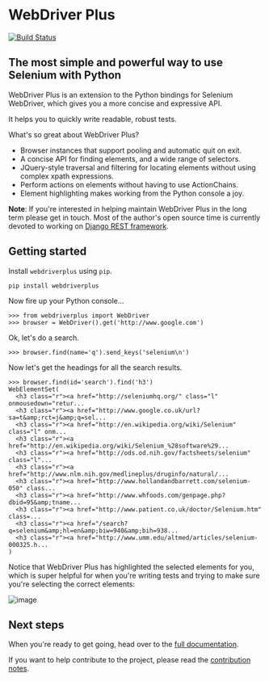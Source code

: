 WebDriver Plus
==============

[![Build Status](https://secure.travis-ci.org/tomchristie/webdriverplus.png?branch=master)](http://travis-ci.org/tomchristie/webdriverplus)

The most simple and powerful way to use Selenium with Python
------------------------------------------------------------

WebDriver Plus is an extension to the Python bindings for Selenium WebDriver,
which gives you a more concise and expressive API.

It helps you to quickly write readable, robust tests.

What's so great about WebDriver Plus?

* Browser instances that support pooling and automatic quit on exit.
* A concise API for finding elements, and a wide range of selectors.
* JQuery-style traversal and filtering for locating elements without using
  complex xpath expressions.
* Perform actions on elements without having to use ActionChains.
* Element highlighting makes working from the Python console a joy.

**Note**: If you're interested in helping maintain WebDriver Plus in the long term please get in touch.  Most of the author's open source time is currently devoted to working on [Django REST framework][django-rest-framework].

Getting started
---------------

Install `webdriverplus` using `pip`.

    pip install webdriverplus

Now fire up your Python console...

    >>> from webdriverplus import WebDriver
    >>> browser = WebDriver().get('http://www.google.com')

Ok, let's do a search.

    >>> browser.find(name='q').send_keys('selenium\n')

Now let's get the headings for all the search results.

    >>> browser.find(id='search').find('h3')
    WebElementSet(
      <h3 class="r"><a href="http://seleniumhq.org/" class="l" onmousedown="retur...
      <h3 class="r"><a href="http://www.google.co.uk/url?sa=t&amp;rct=j&amp;q=sel...
      <h3 class="r"><a href="http://en.wikipedia.org/wiki/Selenium" class="l" onm...
      <h3 class="r"><a href="http://en.wikipedia.org/wiki/Selenium_%28software%29...
      <h3 class="r"><a href="http://ods.od.nih.gov/factsheets/selenium" class="l"...
      <h3 class="r"><a href="http://www.nlm.nih.gov/medlineplus/druginfo/natural/...
      <h3 class="r"><a href="http://www.hollandandbarrett.com/selenium-050" class...
      <h3 class="r"><a href="http://www.whfoods.com/genpage.php?dbid=95&amp;tname...
      <h3 class="r"><a href="http://www.patient.co.uk/doctor/Selenium.htm" class=...
      <h3 class="r"><a href="/search?q=selenium&amp;hl=en&amp;biw=940&amp;bih=938...
      <h3 class="r"><a href="http://www.umm.edu/altmed/articles/selenium-000325.h...
    )

Notice that WebDriver Plus has highlighted the selected elements for you, which
is super helpful for when you're writing tests and trying to make sure you're
selecting the correct elements:

![image](https://raw.github.com/tomchristie/webdriverplus/master/docs/screenshot.png)

Next steps
----------

When you're ready to get going, head over to the
[full documentation](http://webdriver-plus.readthedocs.org/).

If you want to help contribute to the project, please read the
[contribution notes](http://webdriver-plus.readthedocs.org/en/latest/topics/contributing.html).

[django-rest-framework]: http://django-rest-framework.org/